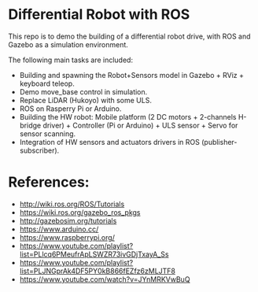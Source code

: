 # Differential Robot with ROS
This repo is to demo the building of a differential robot drive, with ROS and Gazebo as a simulation environment.

The following main tasks are included:
- Building and spawning the Robot+Sensors model in Gazebo + RViz + keyboard teleop.
- Demo move_base control in simulation.
- Replace LiDAR (Hukoyo) with some ULS.
- ROS on Rasperry Pi or Arduino.
- Building the HW robot: Mobile platform (2 DC motors + 2-channels H-bridge driver) + Controller (Pi or Arduino) + ULS sensor + Servo for sensor scanning.
- Integration of HW sensors and actuators drivers in ROS (publisher-subscriber).

# References:
- http://wiki.ros.org/ROS/Tutorials 
- https://wiki.ros.org/gazebo_ros_pkgs
- http://gazebosim.org/tutorials
- https://www.arduino.cc/
- https://www.raspberrypi.org/
- https://www.youtube.com/playlist?list=PLlcq6PMeufrApLSWZR73ivGDjTxayA_Ss
- https://www.youtube.com/playlist?list=PLJNGprAk4DF5PY0kB866fEZfz6zMLJTF8
- https://www.youtube.com/watch?v=JYnMRKVwBuQ

